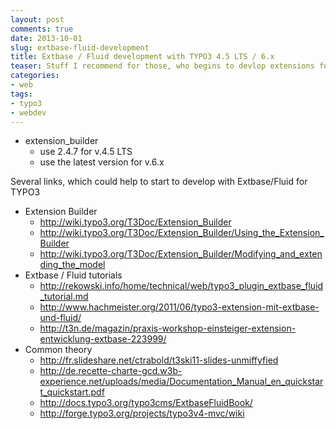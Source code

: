 ```yaml
---
layout: post
comments: true
date: 2013-10-01
slug: extbase-fluid-development
title: Extbase / Fluid development with TYPO3 4.5 LTS / 6.x
teaser: Stuff I recommend for those, who begins to devlop extensions for TYPO3 in right way
categories:
- web
tags:
- typo3
- webdev
---
```



- extension_builder
  * use 2.4.7 for v.4.5 LTS
  * use the latest version for v.6.x

Several links, which could help to start to develop with Extbase/Fluid for TYPO3

- Extension Builder
  * http://wiki.typo3.org/T3Doc/Extension_Builder
  * http://wiki.typo3.org/T3Doc/Extension_Builder/Using_the_Extension_Builder
  * http://wiki.typo3.org/T3Doc/Extension_Builder/Modifying_and_extending_the_model
- Extbase / Fluid tutorials 
  * http://rekowski.info/home/technical/web/typo3_plugin_extbase_fluid_tutorial.md
  * http://www.hachmeister.org/2011/06/typo3-extension-mit-extbase-und-fluid/
  * http://t3n.de/magazin/praxis-workshop-einsteiger-extension-entwicklung-extbase-223999/
- Common theory
  * http://fr.slideshare.net/ctrabold/t3ski11-slides-unmiffyfied
  * http://de.recette-charte-gcd.w3b-experience.net/uploads/media/Documentation_Manual_en_quickstart_quickstart.pdf
  * http://docs.typo3.org/typo3cms/ExtbaseFluidBook/
  * http://forge.typo3.org/projects/typo3v4-mvc/wiki